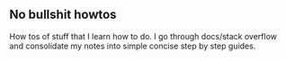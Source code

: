 ## No bullshit howtos
How tos of stuff that I learn how to do. I go through docs/stack overflow and consolidate
my notes into simple concise step by step guides.
